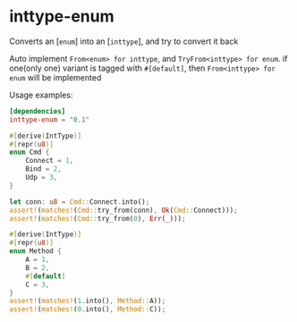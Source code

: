 # inttype-enum
Converts an [`enum`] into an [`inttype`], and try to convert it back  


Auto implement `From<enum> for inttype`, and `TryFrom<inttype> for enum`.
if one(only one) variant is tagged with `#[default]`, then `From<inttype> for enum` will be implemented


Usage examples:  

```toml
[dependencies]
inttype-enum = "0.1"
```

```rust
#[derive(IntType)]
#[repr(u8)]
enum Cmd {
    Connect = 1,
    Bind = 2,
    Udp = 3,
}

let conn: u8 = Cmd::Connect.into();
assert!(matches!(Cmd::try_from(conn), Ok(Cmd::Connect)));
assert!(matches!(Cmd::try_from(0), Err(_)));
```

```rust
#[derive(IntType)]
#[repr(u8)]
enum Method {
    A = 1,
    B = 2,
    #[default]
    C = 3,
}
assert!(matches!(1.into(), Method::A));
assert!(matches!(0.into(), Method::C));
```
